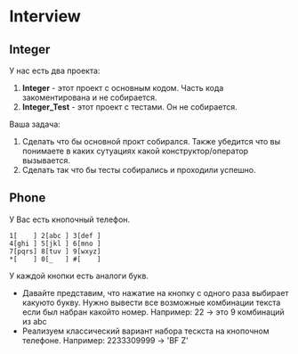 # Interview

## Integer
У нас есть два проекта:
1. **Integer** - этот проект с основным кодом. Часть кода закоментирована и не собирается.
2. **Integer_Test** - этот проект с тестами. Он не собирается.

Ваша задача:
1. Сделать что бы основной прокт собирался. Также убедится что вы понимаете в каких сутуациях какой конструктор/оператор вызывается.
2. Сделать так что бы тесты собирались и проходили успешно.


## Phone
У Вас есть кнопочный телефон.
```
1[    ] 2[abc ] 3[def ]
4[ghi ] 5[jkl ] 6[mno ]
7[pqrs] 8[tuv ] 9[wxyz]
*[    ] 0[_   ] #[    ]
```
У каждой кнопки есть аналоги букв. 
- Давайте представим, что нажатие на кнопку с одного раза выбирает какуюто букву. Нужно вывести все возможные комбинации текста если был набран какойто номер. Например: 22 -> это 9 комбинаций из abc
- Реализуем классический вариант набора тескста на кнопочном телефоне. Например: 2233309999 -> 'BF Z'
